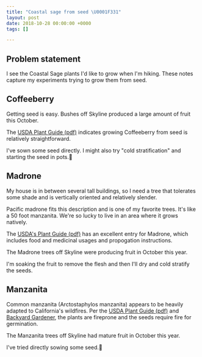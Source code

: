 ```yaml
---
title: "Coastal sage from seed \U0001F331"
layout: post
date: 2018-10-28 00:00:00 +0000
tags: []

---
```

## Problem statement

I see the Coastal Sage plants I'd like to grow when I'm hiking. These notes capture my experiments trying to grow them from seed.

## Coffeeberry

Getting seed is easy. Bushes off Skyline produced a large amount of fruit this October.

The [USDA Plant Guide (pdf)](https://plants.usda.gov/plantguide/pdf/pg_frca12.pdf) indicates growing Coffeeberry from seed is relatively straightforward.

I've sown some seed directly. I might also try "cold stratification" and starting the seed in pots.🤞 

## Madrone

My house is in between several tall buildings, so I need a tree that tolerates some shade and is vertically oriented and relatively slender.

Pacific madrone fits this description and is one of my favorite trees. It's like a 50 foot manzanita. We're so lucky to live in an area where it grows natively.

The [USDA's Plant Guide (pdf)](https://plants.usda.gov/plantguide/pdf/cs_arme.pdf) has an excellent entry for Madrone, which includes food and medicinal usages and propogation instructions.

The Madrone trees off Skyline were producing fruit in October this year.

I'm soaking the fruit to remove the flesh and then I'll dry and cold stratify the seeds.

## Manzanita

Common manzanita (Arctostaphylos manzanita) appears to be heavily adapted to California's wildfires. Per the [USDA Plant Guide (pdf)](https://plants.usda.gov/plantguide/pdf/pg_arma.pdf) and [Backyard Gardener](https://cals.arizona.edu/yavapai/anr/hort/byg/archive/growingmanzanita.html), the plants are fireprone and the seeds require fire for germination.

The Manzanita trees off Skyline had mature fruit in October this year.

I've tried directly sowing some seed.🤞
